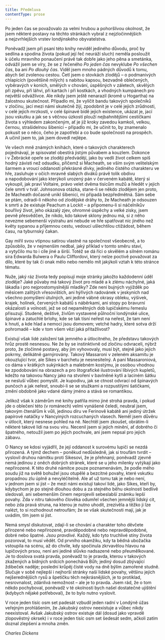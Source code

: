 ```yaml
---
title: Předmluva
contentType: prose
---
```


  

Po jeden čas se považovalo za velmi hrubou a pohoršlivou okolnost, že jsem některé postavy na těchto stránkách vybral z nejzločinnějších a nejzvrhlejších vrstev londýnského obyvatelstva.

Poněvadž jsem při psaní této knihy neviděl jediného důvodu, proč by sedlina a spodina života (pokud její řeč neuráží sluch) neměla posloužit k účelu mravního ponaučení právě tak dobře jako jeho pěna a smetánka, odvážil jsem se víry, že se z řečeného _Po jeden čas_ nevyklube _Po všechen čas_, ba ani _Po dlouhý čas_. Viděl jsem mnoho pádných důvodů k tomu, abych šel zvolenou cestou. Četl jsem o stovkách zlodějů – o podmanivých chlapících (povětšině milých) s nabitou kapsou, bezvadně oblečených, vyběravých v koních, smělých v chování, úspěšných v záletech, skvělých při zpěvu, při láhvi, při kartách i při kostkách, a vhodných kumpánech pro největší odvážlivce. Ale nikdy jsem ještě nenarazil (kromě u Hogartha) na žalostnou skutečnost. Připadlo mi, že vylíčit bandu takových společníků v zločinu, jací mezi námi skutečně žijí, zpodobnit je v celé jejich zrůdnosti, v celé jejich mrzkosti, v celé špinavé bídě jejich existence, ukázat je, jací jsou vskutku a jak se s věčnou úzkostí plouží nejbahnitějšími cestičkami života s výhledem zakončeným, ať je již kroky zavedou kamkoli, velkou, černou, strašidelnou šibenicí – připadlo mi, že učinit to, by znamenalo pokusit se o něco, čeho je zapotřebí a co bude společnosti na prospěch. A učinil jsem to, jak jsem dovedl nejlépe.

Ve všech mně známých knihách, které o takových charakterech pojednávají, je spisovatel obestírá jistým půvabem a kouzlem. Dokonce i v Žebrácké opeře se zloději předvádějí, jako by vedli život celkem spíš hodný závisti než odsudku, přičemž si Macheath, se vším svým velitelským šarmem a vroucí oddaností překrásné dívky, jediného čistého charakteru ve hře, zasluhuje v očích mravně slabých diváků právě tolik obdivu a napodobování jako kterýkoli urozený pán v červeném kabátě, který si vykoupil, jak praví Voltaire, právo velet dvěma tisícům mužů a hledět v jejich čele smrti v tvář. Johnsonova otázka, stane-li se někdo zlodějem jen proto, že Macheath dočasně unikl šibenici, mi připadá bezpředmětná. Sám sebe se ptám, odradí-li někoho od zlodějské dráhy to, že Macheath je odsouzen k smrti a že existuje Peachum a Lockit – a připomenu-li si náčelníkův bouřlivý život, jeho okázalý zjev, ohromné úspěchy a velké zisky, jsem pevně přesvědčen, že nikdo, kdo takové sklony jednou má, si z něho nevezme sebemenší výstrahu ani nebude ve hře spatřovat nic jiného než květy sypanou a příjemnou cestu, vedoucí ušlechtilou ctižádost, během času, na tyburnský čakan.

Gay mířil svou vtipnou satirou vlastně na společnost všeobecně, a to způsobilo, že v nejmenším nedbal, jaký příklad v tomto směru staví, a vytyčilo mu to i cíle jiné a širší. Totéž se dá říci o skvělém a silném románu sira Edwarda Bulwera o Paulu Cliffordovi, který nelze poctivě považovat za dílo, které by tak či onak mělo nebo nemělo mít jakýkoli vztah k této stránce tématu.

Nuže, jaký ráz života tedy popisují moje stránky jakožto každo­denní úděl zloděje? Jaké půvaby má takový život pro mladé a k zlému náchylné, jaká lákadla i pro nejprostomyslnější mladíky? Zde není bujných vyjížděk po měsícem zalitých vřesovištích, ani hýřivých radovánek v jeskyních nad všechno pomyšlení útulných, ani jediné vábné okrasy obleku, výšivek, krajek, holínek, červených kabátů s náběrkami, ani stopy po bravurní okázalosti a volnosti, jež se od nepamětných dob lupičskému řemeslu přisuzují. Studené, deštivé, živlům vystavené půlnoční londýnské ulice, špinavé a zatuchlé brlohy, kde se tak tísní neřest na neřest, že tam není k hnutí, a kde hlad a nemoci jsou domovem; vetché hadry, které sotva drží pohromadě – kde v tom všem vězí jaká přitažlivost?

Existují však lidé založení tak jemného a útlocitného, že představu takových hrůz prostě nesnesou. Ne že by se instinktivně od zločinu odvraceli, nýbrž proto, že zločinné postavy, aby jim vyhovovaly, musí být, stejně jako jejich pokrmy, delikátně garnýrovány. Takový Massaroni v zeleném aksamitu je okouzlující tvor, ale Sikes v barchetu je nesnesitelný. A paní Massaroniová, co dáma v krátkých sukýnkách a malebném kostýmu, je osobou vhodnou ke zpodobování na obrazech a pro litografické ilustrování líbivých kupletů, kdežto na takovou Nancy jako na stvoření v bavlněné kytli a laciném šátku se nesluší vůbec pomyslit. Je kupodivu, jak se ctnost odvrací od špinavých punčoch a jak neřest, snoubí-li se se stužkami a rozpustilými šatičkami, změní obdobně jako vdané dámy jméno a stává se romantikou.

Jelikož však k záměrům mé knihy patřila mimo jiné strohá pravda, i pokud jde o oblečení této (v románech) velmi vynášené čeledi, neubral jsem, takovým čtenářům k vůli, jedinou díru ve Ferinově kabátě ani jediný útržek papírové natáčky v Nancyiných rozcuchaných vlasech. Neměl jsem důvěru v útlocit, který nesnese pohled na ně. Nechtěl jsem zkoušet, obrátím-li některé takové lidi na svou víru. Necenil jsem si jejich mínění, ať dobrého či špatného, netoužil jsem po jejich pochvale, ani jsem nepsal pro jejich zábavu.

O Nancy se kdosi vyjádřil, že její oddanost k surovému lupiči se nezdá přirozená. A týmž dechem – poněkud nedůsledně, jak si troufám tvrdit – vyslovil druhou námitku proti Sikesovi, že je přehnaný, poněvadž zjevně nemá jedinou z oněch dobrých stránek, které se u jeho milenky vytýkají jako nepřirozené. K této druhé námitce pouze poznamenávám, že podle mého soudu již na světě bohužel jsou otupělé a bezcitné povahy, které vskutku propadnou zlu úplně a nevyléčitelně. Ale ať už tomu tak je nebo není, v jednom jsem si jist – že mezi námi existují takoví lidé, jako Sikes, kteří by, kdybychom je po stejně dlouhou dobu a za stejného běhu okolností bedlivě sledovali, ani sebemenším činem neprojevili sebeslabší známku lepší povahy. Zda v nitru takového člověka odumřel všechen jemnější lidský cit, nebo zda pravá struna, na kterou je nutno uhodit, zrezivěla a těžko ji lze nalézt, to si rozhodnout netroufám; že se však skutečnosti mají, jak je uvádím, tím jsem si jist.

Nemá smysl diskutovat, zdají-li se chování a charakter toho děvčete přirozené nebo nepřirozené, pravděpodobné nebo nepravděpodobné, dobré nebo špatné. _Jsou pravdivé_. Každý, kdo tyto truchlivé stíny života pozoroval, to musí vědět. Od prvního okamžiku, kdy ta bědná ubožačka vstoupila na scénu, až do chvíle, kdy spočinula zkrvavělou hlavou na lupičových prsou, není ani jediné slůvko nadsazené nebo přeumělkované. Je to doslova svatá pravda, poněvadž to je pravda, kterou v takových zkažených a bídných srdcích ponechává Bůh; jediný dosud zbývající ždibeček naděje; poslední krůpěj čisté vody na dně býlím zamořené studně. Slučuje v sobě nejlepší i nejhorší stránky naší lidské povahy, většinu jejích nejšerednějších rysů a špetičku těch nejkrásnějších, je to protiklad, nesrovnalost, zdánlivá nemožnost – ale je to pravda. Jsem rád, že o tom někdo pochyboval, poněvadž v té okolnosti bych našel dostatečné ujištění (kdybych nějaké potřeboval), že to bylo nutno vyslovit.

V roce jeden tisíc osm set padesát vzbudil jeden radní v Londýně úžas veřejným prohlášením, že Jakubský ostrov neexistuje a vůbec nikdy neexistoval. Avšak Jakubský ostrov existuje dál (dosud jako vpravdě zlopověstný okrsek) i v roce jeden tisíc osm set šedesát sedm, ačkoli zatím doznal zlepšení a mnoha změn.

_Charles Dickens_
